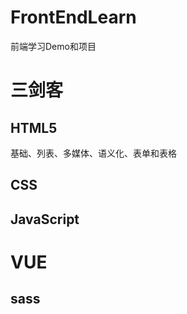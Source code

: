 # FrontEndLearn

前端学习Demo和项目

# 三剑客

## HTML5

基础、列表、多媒体、语义化、表单和表格

## CSS

## JavaScript

# VUE

## sass
